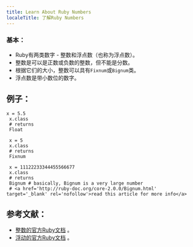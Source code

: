 ```yaml
---
title: Learn About Ruby Numbers
localeTitle: 了解Ruby Numbers
---
```

### 基本：

*   Ruby有两类数字 - 整数和浮点数（也称为浮点数）。
*   整数是可以是正数或负数的整数，但不能是分数。
*   根据它们的大小，整数可以具有`Fixnum`或`Bignum`类。
*   浮点数是带小数位的数字。

## 例子：
```
x = 5.5 
 x.class 
 # returns 
 Float 
 
 x = 5 
 x.class 
 # returns 
 Fixnum 
 
 x = 11122233344455566677 
 x.class 
 # returns 
 Bignum # basically, Bignum is a very large number 
 # <a href='http://ruby-doc.org/core-2.0.0/Bignum.html' target='_blank' rel='nofollow'>read this article for more info</a> 
```

## 参考文献：

*   [整数的官方Ruby文档](http://ruby-doc.org/core-2.2.0/Integer.html) 。
*   [浮动的官方Ruby文档](http://ruby-doc.org/core-2.2.0/Float.html) 。